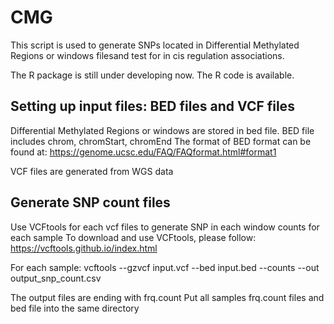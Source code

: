 # CMG

This script is used to generate SNPs located in Differential Methylated Regions or windows filesand
test for in cis regulation associations.

The R package is still under developing now. The R code is available.

## Setting up input files: BED files and VCF files
Differential Methylated Regions or windows are stored in bed file.
BED file includes chrom, chromStart, chromEnd
The format of BED format can be found at: https://genome.ucsc.edu/FAQ/FAQformat.html#format1

VCF files are generated from WGS data

## Generate SNP count files
Use VCFtools for each vcf files to generate SNP in each window counts for each sample
To download and use VCFtools, please follow: https://vcftools.github.io/index.html

For each sample: 
vcftools --gzvcf input.vcf --bed input.bed --counts --out output_snp_count.csv

The output files are ending with frq.count
Put all samples frq.count files and bed file into the same directory
